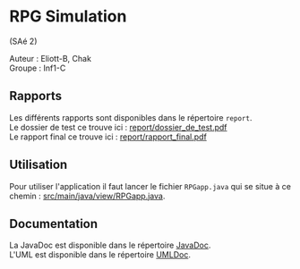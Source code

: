 # RPG Simulation
(SAé 2)  

Auteur : Eliott-B, Chak  
Groupe : Inf1-C  

## Rapports

Les différents rapports sont disponibles dans le répertoire `report`.  
Le dossier de test ce trouve ici : [report/dossier_de_test.pdf](report/dossier_de_test.pdf)  
Le rapport final ce trouve ici : [report/rapport_final.pdf](report/rapport_final.pdf)  

## Utilisation

Pour utiliser l'application il faut lancer le fichier `RPGapp.java` qui se situe à ce chemin : [src/main/java/view/RPGapp.java](src/main/java/view/RPGapp.java).  

## Documentation

La JavaDoc est disponible dans le répertoire [JavaDoc](JavaDoc).  
L'UML est disponible dans le répertoire [UMLDoc](UMLDoc). 